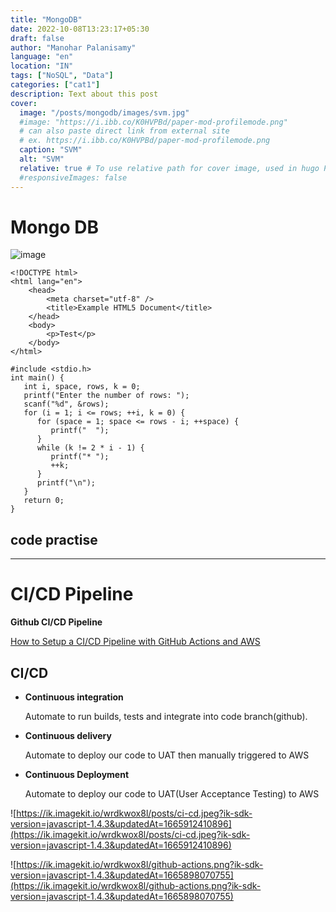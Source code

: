 ```yaml
---
title: "MongoDB"
date: 2022-10-08T13:23:17+05:30
draft: false
author: "Manohar Palanisamy"
language: "en"
location: "IN"
tags: ["NoSQL", "Data"]
categories: ["cat1"]
description: Text about this post
cover:
  image: "/posts/mongodb/images/svm.jpg"
  #image: "https://i.ibb.co/K0HVPBd/paper-mod-profilemode.png"
  # can also paste direct link from external site
  # ex. https://i.ibb.co/K0HVPBd/paper-mod-profilemode.png
  caption: "SVM"
  alt: "SVM"
  relative: true # To use relative path for cover image, used in hugo Page-bundles
  #responsiveImages: false
---
```


# Mongo DB


![image](/posts/mongodb/images/svm.jpg#center)

<!-- {{< figure src="/posts/mongodb/images/svm.jpg" title="Steve Francia" >}} -->

```
<!DOCTYPE html>
<html lang="en">
    <head>
        <meta charset="utf-8" />
        <title>Example HTML5 Document</title>
    </head>
    <body>
        <p>Test</p>
    </body>
</html>
```

```
#include <stdio.h>
int main() {
   int i, space, rows, k = 0;
   printf("Enter the number of rows: ");
   scanf("%d", &rows);
   for (i = 1; i <= rows; ++i, k = 0) {
      for (space = 1; space <= rows - i; ++space) {
         printf("  ");
      }
      while (k != 2 * i - 1) {
         printf("* ");
         ++k;
      }
      printf("\n");
   }
   return 0;
}
```

## code practise

---

# CI/CD Pipeline

**Github CI/CD Pipeline**

[How to Setup a CI/CD Pipeline with GitHub Actions and AWS](https://www.freecodecamp.org/news/how-to-setup-a-ci-cd-pipeline-with-github-actions-and-aws/)

## CI/CD

- **Continuous integration**

  Automate to run builds, tests and integrate into code branch(github).

- **Continuous delivery**

  Automate to deploy our code to UAT then manually triggered to AWS

- **Continuous Deployment**

  Automate to deploy our code to UAT(User Acceptance Testing) to AWS

![https://ik.imagekit.io/wrdkwox8l/posts/ci-cd.jpeg?ik-sdk-version=javascript-1.4.3&updatedAt=1665912410896](https://ik.imagekit.io/wrdkwox8l/posts/ci-cd.jpeg?ik-sdk-version=javascript-1.4.3&updatedAt=1665912410896)



![https://ik.imagekit.io/wrdkwox8l/github-actions.png?ik-sdk-version=javascript-1.4.3&updatedAt=1665898070755](https://ik.imagekit.io/wrdkwox8l/github-actions.png?ik-sdk-version=javascript-1.4.3&updatedAt=1665898070755)
